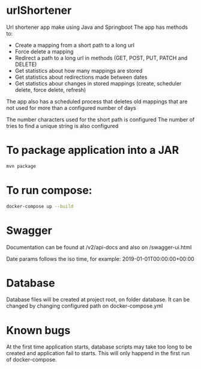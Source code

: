 # urlShortener
Url shortener app make using Java and Springboot
The app has methods to:
* Create a mapping from a short path to a long url
* Force delete a mapping
* Redirect a path to a long url in methods (GET, POST, PUT, PATCH and DELETE)
* Get statistics about how many mappings are stored
* Get statistics about redirections made between dates
* Get statistics abour changes in stored mappings (create, scheduler delete, force delete, refresh)

The app also has a scheduled process that deletes old mappings that are not used for more than a configured number of days

The number characters used for the short path is configured
The number of tries to find a unique string is also configured

# To package application into a JAR
```bash
mvn package
```

# To run compose:
```bash
docker-compose up --build
```

# Swagger
Documentation can be found at /v2/api-docs and also on /swagger-ui.html

Date params follows the iso time, for example: 2019-01-01T00:00:00+00:00


# Database

Database files will be created at project root, on folder database. It can be changed by changing configured path on docker-compose.yml

# Known bugs
At the first time application starts, database scripts may take too long to be created and application fail to starts.
This will only happend in the first run of docker-compose.